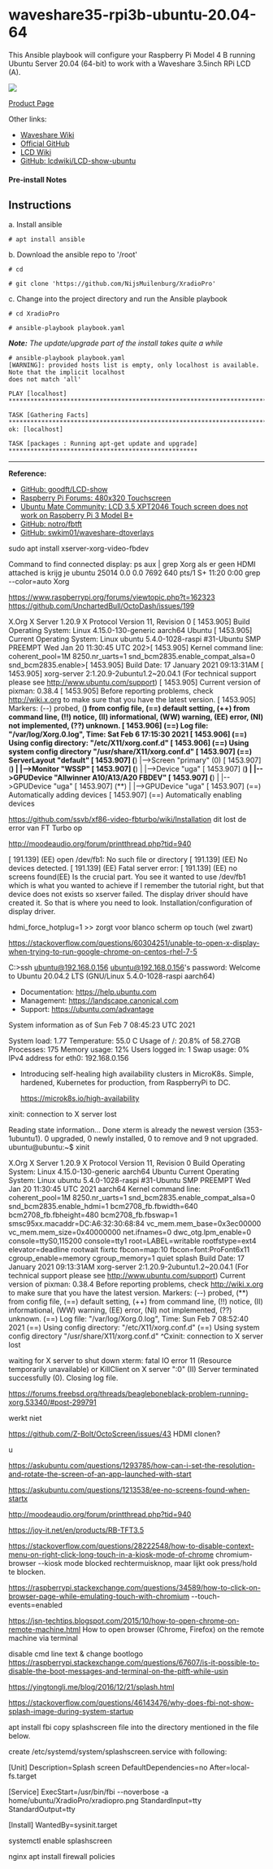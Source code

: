 # waveshare35-rpi3b-ubuntu-20.04-64

This Ansible playbook will configure your Raspberry Pi Model 4 B running Ubuntu Server 20.04 (64-bit) to work with a Waveshare 3.5inch RPi LCD (A).

![](http://www.lcdwiki.com/images/4/44/MPI3501-001.jpg)

[Product Page](https://www.waveshare.com/product/3.5inch-RPi-LCD-A.htm)

Other links:
+ [Waveshare Wiki](https://www.waveshare.com/wiki/3.5inch_RPi_LCD_(A))
+ [Official GitHub](https://github.com/waveshare/LCD-show)
+ [LCD Wiki](http://www.lcdwiki.com/3.5inch_RPi_Display)
+ [GitHub: lcdwiki/LCD-show-ubuntu](https://github.com/lcdwiki/LCD-show-ubuntu)

#### Pre-install Notes

Instructions
---

a. Install ansible

```
# apt install ansible
```

b. Download the ansible repo to '/root'

```none
# cd

# git clone 'https://github.com/NijsMuilenburg/XradioPro'
```

c. Change into the project directory and run the Ansible playbook

```
# cd XradioPro

# ansible-playbook playbook.yaml
```

_**Note:** The update/upgrade part of the install takes quite a while_

```none
# ansible-playbook playbook.yaml
[WARNING]: provided hosts list is empty, only localhost is available. Note that the implicit localhost
does not match 'all'

PLAY [localhost] ****************************************************************************************

TASK [Gathering Facts] **********************************************************************************
ok: [localhost]

TASK [packages : Running apt-get update and upgrade] ****************************************************
```

- - -

**Reference:**
+ [GitHub: goodft/LCD-show](https://github.com/goodtft/LCD-show)
+ [Raspberry Pi Forums: 480x320 Touchscreen](https://www.raspberrypi.org/forums/viewtopic.php?p=977889#p977889)
+ [Ubuntu Mate Community: LCD 3.5 XPT2046 Touch screen does not work on Raspberry Pi 3 Model B+](https://ubuntu-mate.community/t/lcd-3-5-xpt2046-touch-screen-does-not-work-on-raspberry-pi-3-model-b/19261/3)
+ [GitHub: notro/fbtft](https://github.com/notro/fbtft/issues/433)
+ [GitHub:  swkim01/waveshare-dtoverlays](https://github.com/swkim01/waveshare-dtoverlays)

sudo apt install xserver-xorg-video-fbdev


Command to find connected display:
ps aux | grep Xorg
als er geen HDMI attached is krijg je 
ubuntu     25014  0.0  0.0   7692   640 pts/1    S+   11:20   0:00 grep --color=auto Xorg

https://www.raspberrypi.org/forums/viewtopic.php?t=162323
https://github.com/UnchartedBull/OctoDash/issues/199

X.Org X Server 1.20.9
X Protocol Version 11, Revision 0
[  1453.905] Build Operating System: Linux 4.15.0-130-generic aarch64 Ubuntu
[  1453.905] Current Operating System: Linux ubuntu 5.4.0-1028-raspi #31-Ubuntu SMP PREEMPT Wed Jan 20 11:30:45 UTC 202>[  1453.905] Kernel command line:  coherent_pool=1M 8250.nr_uarts=1 snd_bcm2835.enable_compat_alsa=0 snd_bcm2835.enable>[  1453.905] Build Date: 17 January 2021  09:13:31AM
[  1453.905] xorg-server 2:1.20.9-2ubuntu1.2~20.04.1 (For technical support please see http://www.ubuntu.com/support)
[  1453.905] Current version of pixman: 0.38.4
[  1453.905]    Before reporting problems, check http://wiki.x.org
        to make sure that you have the latest version.
[  1453.905] Markers: (--) probed, (**) from config file, (==) default setting,
        (++) from command line, (!!) notice, (II) informational,
        (WW) warning, (EE) error, (NI) not implemented, (??) unknown.
[  1453.906] (==) Log file: "/var/log/Xorg.0.log", Time: Sat Feb  6 17:15:30 2021
[  1453.906] (==) Using config directory: "/etc/X11/xorg.conf.d"
[  1453.906] (==) Using system config directory "/usr/share/X11/xorg.conf.d"
[  1453.907] (==) ServerLayout "default"
[  1453.907] (**) |-->Screen "primary" (0)
[  1453.907] (**) |   |-->Monitor "WSSP"
[  1453.907] (**) |   |-->Device "uga"
[  1453.907] (**) |   |-->GPUDevice "Allwinner A10/A13/A20 FBDEV"
[  1453.907] (**) |   |-->GPUDevice "uga"
[  1453.907] (**) |   |-->GPUDevice "uga"
[  1453.907] (==) Automatically adding devices
[  1453.907] (==) Automatically enabling devices


https://github.com/ssvb/xf86-video-fbturbo/wiki/Installation
dit lost de error van FT Turbo op


http://moodeaudio.org/forum/printthread.php?tid=940


[   191.139] (EE) open /dev/fb1: No such file or directory
[   191.139] (EE) No devices detected.
[   191.139] (EE)
Fatal server error:
[   191.139] (EE) no screens found(EE)
Is the crucial part. You see it wanted to use /dev/fb1 which is what you wanted to achieve if I remember the tutorial right, but that device does not exists so xserver failed. The display driver should have created it. So that is where you need to look. Installation/configuration of display driver.


hdmi_force_hotplug=1  >> zorgt voor blanco scherm op touch (wel zwart)

https://stackoverflow.com/questions/60304251/unable-to-open-x-display-when-trying-to-run-google-chrome-on-centos-rhel-7-5



C:\>ssh ubuntu@192.168.0.156
ubuntu@192.168.0.156's password:
Welcome to Ubuntu 20.04.2 LTS (GNU/Linux 5.4.0-1028-raspi aarch64)

 * Documentation:  https://help.ubuntu.com
 * Management:     https://landscape.canonical.com
 * Support:        https://ubuntu.com/advantage

  System information as of Sun Feb  7 08:45:23 UTC 2021

  System load:  1.77               Temperature:           55.0 C
  Usage of /:   20.8% of 58.27GB   Processes:             175
  Memory usage: 12%                Users logged in:       1
  Swap usage:   0%                 IPv4 address for eth0: 192.168.0.156

 * Introducing self-healing high availability clusters in MicroK8s.
   Simple, hardened, Kubernetes for production, from RaspberryPi to DC.

     https://microk8s.io/high-availability


xinit: connection to X server lost


Reading state information... Done
xterm is already the newest version (353-1ubuntu1).
0 upgraded, 0 newly installed, 0 to remove and 9 not upgraded.
ubuntu@ubuntu:~$ xinit


X.Org X Server 1.20.9
X Protocol Version 11, Revision 0
Build Operating System: Linux 4.15.0-130-generic aarch64 Ubuntu
Current Operating System: Linux ubuntu 5.4.0-1028-raspi #31-Ubuntu SMP PREEMPT Wed Jan 20 11:30:45 UTC 2021 aarch64
Kernel command line:  coherent_pool=1M 8250.nr_uarts=1 snd_bcm2835.enable_compat_alsa=0 snd_bcm2835.enable_hdmi=1 bcm2708_fb.fbwidth=640 bcm2708_fb.fbheight=480 bcm2708_fb.fbswap=1 smsc95xx.macaddr=DC:A6:32:30:68:84 vc_mem.mem_base=0x3ec00000 vc_mem.mem_size=0x40000000  net.ifnames=0 dwc_otg.lpm_enable=0 console=ttyS0,115200 console=tty1 root=LABEL=writable rootfstype=ext4 elevator=deadline rootwait fixrtc fbcon=map:10 fbcon=font:ProFont6x11 cgroup_enable=memory cgroup_memory=1 quiet splash
Build Date: 17 January 2021  09:13:31AM
xorg-server 2:1.20.9-2ubuntu1.2~20.04.1 (For technical support please see http://www.ubuntu.com/support)
Current version of pixman: 0.38.4
        Before reporting problems, check http://wiki.x.org
        to make sure that you have the latest version.
Markers: (--) probed, (**) from config file, (==) default setting,
        (++) from command line, (!!) notice, (II) informational,
        (WW) warning, (EE) error, (NI) not implemented, (??) unknown.
(==) Log file: "/var/log/Xorg.0.log", Time: Sun Feb  7 08:52:40 2021
(==) Using config directory: "/etc/X11/xorg.conf.d"
(==) Using system config directory "/usr/share/X11/xorg.conf.d"
^Cxinit: connection to X server lost

waiting for X server to shut down xterm: fatal IO error 11 (Resource temporarily unavailable) or KillClient on X server ":0"
(II) Server terminated successfully (0). Closing log file.


https://forums.freebsd.org/threads/beagleboneblack-problem-running-xorg.53340/#post-299791

werkt niet

https://github.com/Z-Bolt/OctoScreen/issues/43
HDMI clonen?

u

https://askubuntu.com/questions/1293785/how-can-i-set-the-resolution-and-rotate-the-screen-of-an-app-launched-with-start

https://askubuntu.com/questions/1213538/ee-no-screens-found-when-startx

http://moodeaudio.org/forum/printthread.php?tid=940

https://joy-it.net/en/products/RB-TFT3.5

https://stackoverflow.com/questions/28222548/how-to-disable-context-menu-on-right-click-long-touch-in-a-kiosk-mode-of-chrome
chromium-browser --kiosk mode blocked rechtermuisknop, maar lijkt ook press/hold te blocken.


https://raspberrypi.stackexchange.com/questions/34589/how-to-click-on-browser-page-while-emulating-touch-with-chromium
--touch-events=enabled

https://jsn-techtips.blogspot.com/2015/10/how-to-open-chrome-on-remote-machine.html
How to open browser (Chrome, Firefox) on the remote machine via terminal


disable cmd line text & change bootlogo
https://raspberrypi.stackexchange.com/questions/67607/is-it-possible-to-disable-the-boot-messages-and-terminal-on-the-pitft-while-usin


https://yingtongli.me/blog/2016/12/21/splash.html


https://stackoverflow.com/questions/46143476/why-does-fbi-not-show-splash-image-during-system-startup

apt install fbi
copy splashscreen file into the directory mentioned in the file below.

create /etc/systemd/system/splashscreen.service with following:

[Unit]
Description=Splash screen
DefaultDependencies=no
After=local-fs.target

[Service]
ExecStart=/usr/bin/fbi --noverbose -a home/ubuntu/XradioPro/xradiopro.png
StandardInput=tty
StandardOutput=tty

[Install]
WantedBy=sysinit.target

systemctl enable splashscreen


nginx apt install
firewall policies
